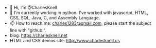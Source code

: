 - 👋 Hi, I’m @CharlesKnell
- 🌱 I'm currently working in python. I've worked with javascript, HTML, CSS, SQL, Java, C, and Assembly Language.
- 📫 How to reach me: charles1283@gmail.com, please start the subject line with "github:".
- blog: https://charlesknell.net
- HTML and CSS demos site: http://www.charlesknell.us

<!---
CharlesKnell/CharlesKnell is a ✨ special ✨ repository because its `README.md` (this file) appears on your GitHub profile.
You can click the Preview link to take a look at your changes.
--->
